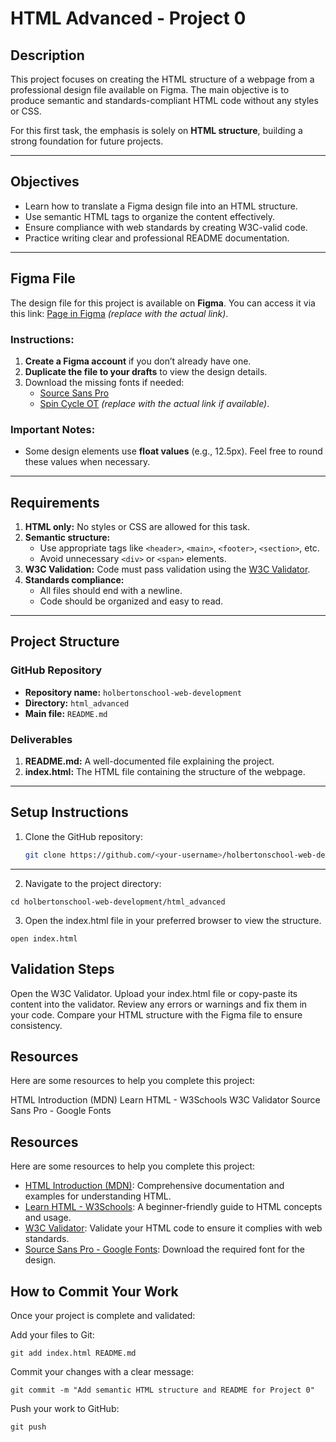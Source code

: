 # **HTML Advanced - Project 0**

## **Description**
This project focuses on creating the HTML structure of a webpage from a professional design file available on Figma. The main objective is to produce semantic and standards-compliant HTML code without any styles or CSS.

For this first task, the emphasis is solely on **HTML structure**, building a strong foundation for future projects.

---

## **Objectives**
- Learn how to translate a Figma design file into an HTML structure.
- Use semantic HTML tags to organize the content effectively.
- Ensure compliance with web standards by creating W3C-valid code.
- Practice writing clear and professional README documentation.

---

## **Figma File**
The design file for this project is available on **Figma**. You can access it via this link: [Page in Figma](#) *(replace with the actual link)*.

### **Instructions:**
1. **Create a Figma account** if you don’t already have one.
2. **Duplicate the file to your drafts** to view the design details.
3. Download the missing fonts if needed:
   - [Source Sans Pro](https://fonts.google.com/specimen/Source+Sans+Pro)
   - [Spin Cycle OT](#) *(replace with the actual link if available)*.

### **Important Notes:**
- Some design elements use **float values** (e.g., 12.5px). Feel free to round these values when necessary.

---

## **Requirements**
1. **HTML only:** No styles or CSS are allowed for this task.
2. **Semantic structure:**
   - Use appropriate tags like `<header>`, `<main>`, `<footer>`, `<section>`, etc.
   - Avoid unnecessary `<div>` or `<span>` elements.
3. **W3C Validation:** Code must pass validation using the [W3C Validator](https://validator.w3.org/).
4. **Standards compliance:**
   - All files should end with a newline.
   - Code should be organized and easy to read.

---

## **Project Structure**
### **GitHub Repository**
- **Repository name:** `holbertonschool-web-development`
- **Directory:** `html_advanced`
- **Main file:** `README.md`

### **Deliverables**
1. **README.md:** A well-documented file explaining the project.
2. **index.html:** The HTML file containing the structure of the webpage.

---

## **Setup Instructions**
1. Clone the GitHub repository:
   ```bash
   git clone https://github.com/<your-username>/holbertonschool-web-development.git
   ```

---

2. Navigate to the project directory:
```
cd holbertonschool-web-development/html_advanced
```

3. Open the index.html file in your preferred browser to view the structure.

```
open index.html
```

## **Validation Steps**
Open the W3C Validator.
Upload your index.html file or copy-paste its content into the validator.
Review any errors or warnings and fix them in your code.
Compare your HTML structure with the Figma file to ensure consistency.

## **Resources**
Here are some resources to help you complete this project:

HTML Introduction (MDN)
Learn HTML - W3Schools
W3C Validator
Source Sans Pro - Google Fonts

## **Resources**
Here are some resources to help you complete this project:

- [HTML Introduction (MDN)](https://developer.mozilla.org/en-US/docs/Web/HTML): Comprehensive documentation and examples for understanding HTML.
- [Learn HTML - W3Schools](https://www.w3schools.com/html/): A beginner-friendly guide to HTML concepts and usage.
- [W3C Validator](https://validator.w3.org/): Validate your HTML code to ensure it complies with web standards.
- [Source Sans Pro - Google Fonts](https://fonts.google.com/specimen/Source+Sans+Pro): Download the required font for the design.


## **How to Commit Your Work**

Once your project is complete and validated:

Add your files to Git:
```
git add index.html README.md
```
Commit your changes with a clear message:
```
git commit -m "Add semantic HTML structure and README for Project 0"
```
Push your work to GitHub:
```
git push
```
